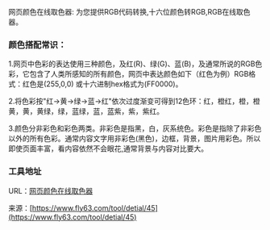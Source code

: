 网页颜色在线取色器: 为您提供RGB代码转换,十六位颜色转RGB,RGB在线取色器。

### 颜色搭配常识：
1.网页中色彩的表达使用三种颜色，及红(R)、绿(G)、蓝(B)，及通常所说的RGB色彩，它包含了人类所感知的所有颜色，网页中表达颜色如下（红色为例）RGB格式：红色是(255,0,0) 或十六进制hex格式为(FF0000)。

2.将色彩按"红->黄->绿->蓝->红"依次过度渐变可得到12色环：红，橙红，橙，橙黄，黄，黄绿，绿，蓝绿，蓝，蓝紫，紫，紫红。

3.颜色分非彩色和彩色两类。非彩色是指黑，白，灰系统色。彩色是指除了非彩色以外的所有色彩。通常内容文字用非彩色(黑色)，边框，背景，图片用彩色。所以即使页面丰富，看内容依然不会眼花,通常背景与内容对比要大。

### 工具地址
URL：[网页颜色在线取色器](https://www.fly63.com/tool/rgbcolor/)

来源：[https://www.fly63.com/tool/detial/45](https://www.fly63.com/tool/detial/45)

